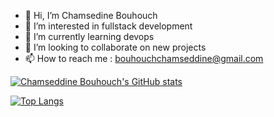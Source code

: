 - 👋 Hi, I’m Chamsedine Bouhouch
- 👀 I’m interested in fullstack development
- 🌱 I’m currently learning devops
- 💞️ I’m looking to collaborate on new projects
- 📫 How to reach me : bouhouchchamseddine@gmail.com

<!---
chamsedine-bouhouch/chamsedine-bouhouch is a ✨ special ✨ repository because its `README.md` (this file) appears on your GitHub profile.
You can click the Preview link to take a look at your changes.
--->


[![Chamseddine Bouhouch's GitHub stats](https://github-readme-stats.vercel.app/api?username=chamsedine-bouhouch&hide=stars,prs,issues&count_private=true&show_icons=true&theme=merko)](https://github.com/anuraghazra/github-readme-stats)

[![Top Langs](https://github-readme-stats.vercel.app/api/top-langs/?username=chamsedine-bouhouch)](https://github.com/chamsedine-bouhouch/github-readme-stats)
